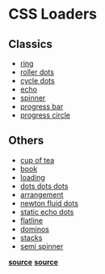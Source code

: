 # CSS Loaders

## Classics

- [ring](https://codepen.io/sixertoy/pen/NWGVyXb)
- [roller dots](https://codepen.io/sixertoy/pen/yLYWKyE)
- [cycle dots](https://codepen.io/sixertoy/pen/eYpaMJQ)
- [echo](https://codepen.io/sixertoy/pen/wvKbmWr)
- [spinner](https://codepen.io/sixertoy/pen/KKdLoaB)
- [progress bar](https://codepen.io/sixertoy/pen/gOaJexR)
- [progress circle](https://codepen.io/sixertoy/pen/gOaJexR)

## Others

- [cup of tea](https://codepen.io/avstorm/pen/RwNzPNN)
- [book](https://codepen.io/aaroniker/pen/zYOewEP)
- [loading](https://codepen.io/rafaelavlucas/pen/gOOGLgz)
- [dots dots dots](https://codepen.io/magnus16/pen/BKoRNw)
- [arrangement](https://codepen.io/Volorf/pen/KbbRbZ)
- [newton fluid dots](https://codepen.io/avstorm/pen/QZEKWr)
- [static echo dots](https://codepen.io/sashatran/pen/vRrxXw)
- [flatline](https://codepen.io/avstorm/pen/qjQaJa)
- [dominos](https://codepen.io/Moiety/pen/xbJdLJ)
- [stacks](https://codepen.io/akwright/pen/fmDiK/)
- [semi spinner](https://www.w3schools.com/howto/howto_css_loader.asp)

**[source](https://freefrontend.com/css-loaders/)**
**[source](https://loading.io/css/)**
